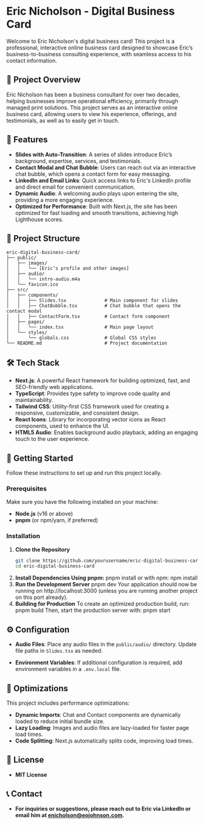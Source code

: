 # Eric Nicholson - Digital Business Card

Welcome to Eric Nicholson's digital business card! This project is a professional, interactive online business card designed to showcase Eric’s business-to-business consulting experience, with seamless access to his contact information.

## 📑 Project Overview

Eric Nicholson has been a business consultant for over two decades, helping businesses improve operational efficiency, primarily through managed print solutions. This project serves as an interactive online business card, allowing users to view his experience, offerings, and testimonials, as well as to easily get in touch.

## 🚀 Features

- **Slides with Auto-Transition**: A series of slides introduce Eric’s background, expertise, services, and testimonials.
- **Contact Modal and Chat Bubble**: Users can reach out via an interactive chat bubble, which opens a contact form for easy messaging.
- **LinkedIn and Email Links**: Quick access links to Eric's LinkedIn profile and direct email for convenient communication.
- **Dynamic Audio**: A welcoming audio plays upon entering the site, providing a more engaging experience.
- **Optimized for Performance**: Built with Next.js, the site has been optimized for fast loading and smooth transitions, achieving high Lighthouse scores.

## 📂 Project Structure

```plaintext
eric-digital-business-card/
├── public/
│   ├── images/
│   │   └── [Eric’s profile and other images]
│   ├── audio/
│   │   └── intro-audio.m4a
│   └── favicon.ico
├── src/
│   ├── components/
│   │   ├── Slides.tsx              # Main component for slides
│   │   ├── ChatBubble.tsx          # Chat bubble that opens the contact modal
│   │   ├── ContactForm.tsx         # Contact form component
│   ├── pages/
│   │   └── index.tsx               # Main page layout
│   └── styles/
│       └── globals.css             # Global CSS styles
└── README.md                       # Project documentation 
```

## 🛠️ Tech Stack

- **Next.js**: A powerful React framework for building optimized, fast, and SEO-friendly web applications.
- **TypeScript**: Provides type safety to improve code quality and maintainability.
- **Tailwind CSS**: Utility-first CSS framework used for creating a responsive, customizable, and consistent design.
- **React Icons**: Library for incorporating vector icons as React components, used to enhance the UI.
- **HTML5 Audio**: Enables background audio playback, adding an engaging touch to the user experience.

## 🚀 Getting Started

Follow these instructions to set up and run this project locally.

### Prerequisites

Make sure you have the following installed on your machine:
- **Node.js** (v16 or above)
- **pnpm** (or npm/yarn, if preferred)

### Installation

1. **Clone the Repository**
   ```bash
   git clone https://github.com/yourusername/eric-digital-business-card.git
   cd eric-digital-business-card
2. **Install Dependencies Using pnpm:** 
    pnpm install
    or with npm: npm install
3. **Run the Development Server**
    pnpm dev
    Your application should now be running on http://localhost:3000 (unless you are running another project on this port already).
4. **Building for Production**
    To create an optimized production build, run: pnpm build
    Then, start the production server with: pnpm start

## ⚙️ Configuration

- **Audio Files**: Place any audio files in the `public/audio/` directory. Update file paths in `Slides.tsx` as needed.

- **Environment Variables**: If additional configuration is required, add environment variables in a `.env.local` file.

## 🔧 Optimizations

This project includes performance optimizations:

- **Dynamic Imports**: Chat and Contact components are dynamically loaded to reduce initial bundle size.
- **Lazy Loading**: Images and audio files are lazy-loaded for faster page load times.
- **Code Splitting**: Next.js automatically splits code, improving load times.

## 📄 License
- **MIT License**

## 📞 Contact
- **For inquiries or suggestions, please reach out to Eric via LinkedIn or email him at enicholson@eojohnson.com.**